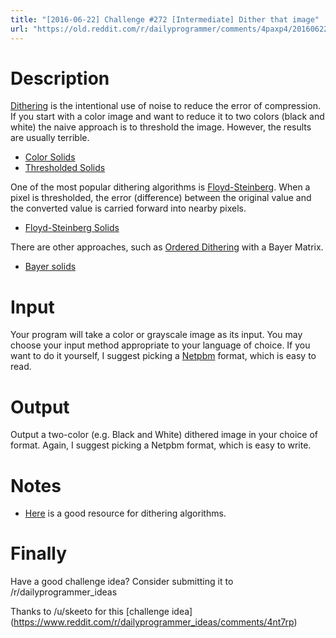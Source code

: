 ```yaml
---
title: "[2016-06-22] Challenge #272 [Intermediate] Dither that image"
url: "https://old.reddit.com/r/dailyprogrammer/comments/4paxp4/20160622_challenge_272_intermediate_dither_that/"
---
```


# Description

[Dithering](https://en.wikipedia.org/wiki/Dither) is the intentional use of
noise to reduce the error of compression. If you start with a color image
and want to reduce it to two colors (black and white) the naive approach is
to threshold the image. However, the results are usually terrible.

* [Color Solids](http://i.imgur.com/kjWn2Q1.png)
* [Thresholded Solids](http://i.imgur.com/RDOMCfg.png)

One of the most popular dithering algorithms is
[Floyd-Steinberg](https://en.wikipedia.org/wiki/Floyd%E2%80%93Steinberg_dithering).
When a pixel is thresholded, the error (difference) between the original value
and the converted value is carried forward into nearby pixels.

* [Floyd-Steinberg Solids](http://i.imgur.com/w9DFOKS.png)

There are other approaches, such as
[Ordered Dithering](https://en.wikipedia.org/wiki/Ordered_dithering) with a
Bayer Matrix.

* [Bayer solids](http://i.imgur.com/mLKUyfn.png)

# Input

Your program will take a color or grayscale image as its input. You may choose
your input method appropriate to your language of choice. If you want to do it
yourself, I suggest picking a [Netpbm](https://en.wikipedia.org/wiki/Netpbm)
format, which is easy to read.

# Output

Output a two-color (e.g. Black and White) dithered image in your choice of
format. Again, I suggest picking a Netpbm format, which is easy to write.

# Notes

* [Here](http://www.tannerhelland.com/4660/dithering-eleven-algorithms-source-code/)
  is a good resource for dithering algorithms.

# Finally

Have a good challenge idea?
Consider submitting it to /r/dailyprogrammer_ideas

Thanks to /u/skeeto for this [challenge idea]
(https://www.reddit.com/r/dailyprogrammer_ideas/comments/4nt7rp)